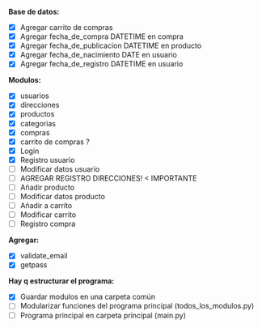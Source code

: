 **Base de datos:**
- [x] Agregar carrito de compras
- [x] Agregar fecha_de_compra DATETIME en compra
- [x] Agregar fecha_de_publicacion DATETIME en producto
- [x] Agregar fecha_de_nacimiento DATE en usuario
- [x] Agregar fecha_de_registro DATETIME en usuario

**Modulos:**
- [x] usuarios
- [x] direcciones
- [x] productos
- [x] categorias
- [x] compras
- [x] carrito de compras ?
- [x] Login
- [x] Registro usuario
- [ ] Modificar datos usuario
- [ ] AGREGAR REGISTRO DIRECCIONES! < IMPORTANTE
- [ ] Añadir producto
- [ ] Modificar datos producto
- [ ] Añadir a carrito
- [ ] Modificar carrito
- [ ] Registro compra

**Agregar:**
- [x] validate_email
- [x] getpass

**Hay q estructurar el programa:**
- [x] Guardar modulos en una carpeta común
- [ ] Modularizar funciones del programa principal (todos_los_modulos.py)
- [ ] Programa principal en carpeta principal (main.py)
